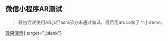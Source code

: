 ## 微信小程序AR测试
> 最初尝试使用AR.js但asm部分未通过编译，最后用aruco做了个小demo。

[效果演示](https://h5.weishi.qq.com/weishi/feed/79CP0kmp21HL6zaYI){:target="_blank"}
